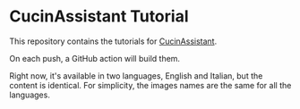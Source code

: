 # CucinAssistant Tutorial

This repository contains the tutorials for [CucinAssistant](https://github.com/gianluparri03/cucinassistant).

On each push, a GitHub action will build them.

Right now, it's available in two languages, English and Italian, but the content is identical.
For simplicity, the images names are the same for all the languages.
